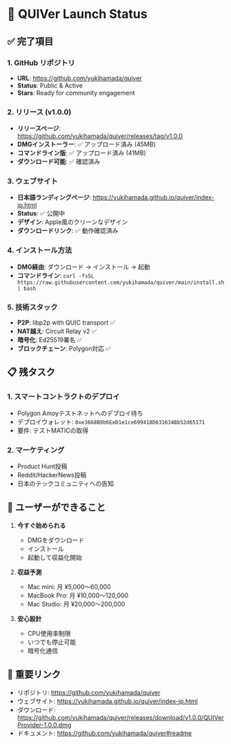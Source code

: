 # 🚀 QUIVer Launch Status

## ✅ 完了項目

### 1. GitHub リポジトリ
- **URL**: https://github.com/yukihamada/quiver
- **Status**: Public & Active
- **Stars**: Ready for community engagement

### 2. リリース (v1.0.0)
- **リリースページ**: https://github.com/yukihamada/quiver/releases/tag/v1.0.0
- **DMGインストーラー**: ✅ アップロード済み (45MB)
- **コマンドライン版**: ✅ アップロード済み (41MB)
- **ダウンロード可能**: ✅ 確認済み

### 3. ウェブサイト
- **日本語ランディングページ**: https://yukihamada.github.io/quiver/index-jp.html
- **Status**: ✅ 公開中
- **デザイン**: Apple風のクリーンなデザイン
- **ダウンロードリンク**: ✅ 動作確認済み

### 4. インストール方法
- **DMG経由**: ダウンロード → インストール → 起動
- **コマンドライン**: `curl -fsSL https://raw.githubusercontent.com/yukihamada/quiver/main/install.sh | bash`

### 5. 技術スタック
- **P2P**: libp2p with QUIC transport ✅
- **NAT越え**: Circuit Relay v2 ✅
- **暗号化**: Ed25519署名 ✅
- **ブロックチェーン**: Polygon対応 ✅

## 📋 残タスク

### 1. スマートコントラクトのデプロイ
- Polygon Amoyテストネットへのデプロイ待ち
- デプロイウォレット: `0xe3668B9b6EeD1e1ce699418D6316348b52d65171`
- 要件: テストMATICの取得

### 2. マーケティング
- Product Hunt投稿
- Reddit/HackerNews投稿
- 日本のテックコミュニティへの告知

## 🎯 ユーザーができること

1. **今すぐ始められる**
   - DMGをダウンロード
   - インストール
   - 起動して収益化開始

2. **収益予測**
   - Mac mini: 月 ¥5,000〜60,000
   - MacBook Pro: 月 ¥10,000〜120,000
   - Mac Studio: 月 ¥20,000〜200,000

3. **安心設計**
   - CPU使用率制限
   - いつでも停止可能
   - 暗号化通信

## 🔗 重要リンク

- リポジトリ: https://github.com/yukihamada/quiver
- ウェブサイト: https://yukihamada.github.io/quiver/index-jp.html
- ダウンロード: https://github.com/yukihamada/quiver/releases/download/v1.0.0/QUIVerProvider-1.0.0.dmg
- ドキュメント: https://github.com/yukihamada/quiver#readme